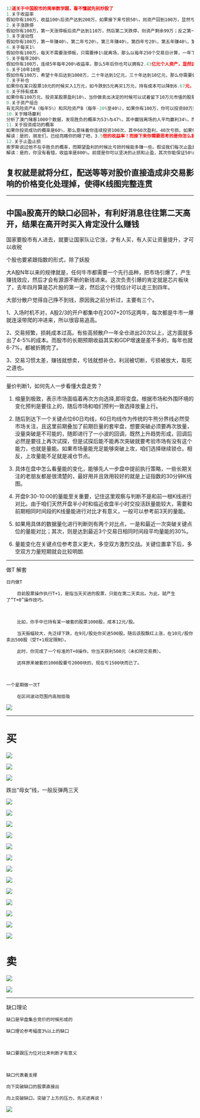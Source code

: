 

```javascript
12道关于中国股市的简单数学题，看不懂就先别炒股了
1.关于收益率
假如你有100万，收益100%后资产达到200万，如果接下来亏损50%，则资产回到100万，显然亏损50%比赚取100%要容易得多；
2.关于涨跌停
假如你有100万，第一天涨停板后资产达到110万，然后第二天跌停，则资产剩余99万；反之第一天跌停，第二天涨停，资产还是99万元；
3.关于波动性
假如你有100万，第一年赚40%，第二年亏20%，第三年赚40%，第四年亏20%，第五年赚40%，第六年亏20%，资产剩余140.5万元，六年年化收益率仅为5.83%，甚至低于五年期凭证式国债票面利率；
4.关于每天1%
假如你有100万，每天不需要涨停板，只需要挣1%就离场，那么以每年250个交易日计算，一年下来你的资产可以达到1203.2万，两年后你就可以坐拥1.45亿。
5.关于每年200%
假如你有100万，连续5年每年200%收益率，那么5年后你也可以拥有2.43亿元个人资产，显然这样高额收益是很难持续的；
6.关于10年10倍
假如你有100万，希望十年后达到1000万，二十年达到1亿元，三十年达到10亿元，那么你需要做到年化收益率25.89%。
7.关于补仓
如果你在某只股票10元的时候买入1万元，如今跌到5元再买1万元，持有成本可以降到6.67元，而不是你想象中的7.50元；
8.关于持有成本
如果你有100万元，投资某股票盈利10%，当你做卖出决定的时候可以试着留下10万元市值的股票，那么你的持有成本将降为零，接下来你就可以毫无压力的长期持有了。如果你极度看好公司的发展，也可以留下20万市值的股票，你会发现你的盈利从10%提升到了100%，不要得意因为此时股票如果下跌超过了50%，你还是有可能亏损；
9.关于资产组合
有无风险资产A（每年5%）和风险资产B（每年-20%至40%），如果你有100万，你可以投资80万无风险资产A和20万风险资产B，那么你全年最差的收益可能就是零，而最佳收益可能是12%，这就是应用于保本基金CPPI技术的雏形；
10.关于赌场赢利
分析了澳门赌客1000个数据，发现胜负的概率为53%与47%，其中赢钱离场的人平均赢利34%，而输钱离场的人平均亏损时72%，赌场并不需要做局赢利，保证公平依靠人性的弱点就可以持续赢利。股市亦如此。
11.关于投资成功的概率
如果你投资成功的概率是60%，那么意味着你连续投资100次，其中60次盈利，40次亏损。如果你把止盈和止损都设置为10%和-10%，那么意味着最终的收益率是350%（1.1^60*0.9^40=4.50）
解读：是的，朋友们，已经亮瞎你的眼了吧，3.5倍的收益率！而接下来你需要思考的是你怎么能保证你的胜率是60%呐，不要想当然，这个成功率对于多数人来说也是几乎不可能达到的。
12.关于止盈止损
索罗斯说过他不在乎胜负的概率，而期望盈利的时候比亏损时候能多赚一些。假设我们每次止盈是10%，每次止损是-5%，那么连续投资100次，假设胜负概率是50%，那么意味着你最终的收益率是803.26%（1.1^50*0.95^50=9.0326）
解读：是的，你没有看错，收益率是800%。前提是你可以坚决的止损和止盈，其次你能保证50%的概率能到达更多的止盈机会吗？
```

## 复权就是就将分红，配送等等对股价直接造成非交易影响的价格变化处理掉，使得K线图完整连贯

---

## 中国a股高开的缺口必回补，有利好消息往往第二天高开，结果在高开时买入肯定没什么赚钱

国家要股市有人进去，就要让国家队让它涨，才有人买，有人买让资量提升，才可以收税

个股也要紧跟指数的形式，除了妖股

大A股N年以来的规律就是，任何牛市都需要一个先行品种，把市场引爆了，产生赚钱效应，然后才会有源源不断的新钱进来。这次负责引爆的肯定就是芯片板块了，去年四月算是芯片股的第一波，然后这个行情估计可以走三到四年。



大部分散户觉得自己挣不到钱，原因我之前分析过，主要有三个。



1、入场时机不对，A股2/3的开户都集中在2007+2015这两年，每次都是牛市一爆就连滚带爬的冲进来，所以很容易追高。



2、交易频繁，损耗成本过高。有些高频散户一年全仓进出20次以上，这方面就多出了4-5%的成本。而股市的长期预期收益其实和GDP增速是差不多的，每年也就6-7%，都被折腾完了。



3、交易习惯太差，赚钱就想卖，亏钱就想补仓。利润被切断，亏损被放大，取死之道也。

---

量价判断1，如何先人一步看懂大盘走势？

1. 缩量到极致，表示市场面临着再次方向选择,即将变盘。根据市场和外围环境的变化预判是要往上的，随后市场和咱们预判一致选择放量上行。

1. 随后到达下一个关键点位60日均线，60日均线作为传统的牛熊分界线必然受市场关注，且这里前期叠加了前期巨量的套牢盘，想要突破必须要再次放量，没量突破是不可能的，随即进行了一小波的回调，既然上升趋势形成，回调后必然是要往上再次试探，但是试探后能不能再次突破就要考验市场有没有这个能力，也就是量能。如果市场量能充足能够突破上攻，咱们选择继续锁仓。相反，上攻量能不足就是减仓节点。

1. 具体在盘中怎么看量能的变化，能够先人一步盘中提前执行策略，一些长期关注的老朋友都是很清楚的，最好用并且效用较好的就是上证指数的30分钟K线图。

1. 开盘9:30-10:00的量能至关重要，记住这里观察与判断不是和前一根K线进行对比。由于咱们天然开盘半小时和临近收盘半小时交投活跃量能较大，需要和前期相同时间段的K线量能进行对比才有意义，一般可以参考前3天的量能。

1. 如果用具体的数据量化进行判断则有两个对比点，一是和最近一次突破关键点位的量能对比；其次，则是达到最近3个交易日相同时间段平均量能的30%。

1. 量能变化在关键点位参考意义更大，多空双方激烈交战。关键位置拿下后，多空双方力量短期就会比较明朗. 

---

做T 解套

    日内做T

        目前股票操作执行T+1，是指当天买进的股票，只能在第二天卖出。为此，就产生了“T+0”操作技巧。

        

        比如，你手中已持有某一被套的股票1000股，成本12元/股。

        当天振幅较大，先泛绿下跌，在9元/股处你买进500股。随后该股飘红上涨，在10元/股你卖出500股（受T+1规定限制）。

        此时，你完成了一个标准的T+0操作。你当天获利500元（未扣除交易费）。

        这样原来被套的1000股要亏2000块的，现在亏1500块而已了。

    

    一个星期做一次T

        在区间波动范围内高抛低吸



![](images/701F9BBF6F4340B7BF95BDAEF7EC6BB9.png)





---

# 买

![](images/A79B5596D0034675B9F58A40FE84D599.png)



![](images/38F633CA5BF343A1B6E20A6C2368E77D.png)



![](images/CAE0AF8CA2994308807075B615F48E86.png)

跌出“母女”线，一般反弹两三天

![](images/B7F6CA0A79E945BF93E4DEC426B2F22D.png)



![](images/24CECAD423CA4DDE804141C9C91F052C.png)





![](images/DEAB213652B74F289F6E9E5A0F58BD23.png)



![](images/76E0E53BFD0C4DABB8BE3B22756C861D.png)



![](images/D5826C9E0EE247D9B937492F4601B6BC.png)



![](images/CBD81FD8D6BF46E2B53BFF8C344739DC.png)



![](images/0B5D51282646484FA040020D91CD7D48.png)



![](images/F57ACCC24AC6401FA4BC50A7718E2409.png)



![](images/0C849363A8F94440B3936B6C3D791FCC.png)



![](images/DAAE809BCDF045F2A3672F44BDEECB5B.png)



![](images/12F8F8EB218F499AA470F1E118FCADFC.png)



![](images/87B2A01B1A04494EB9EE1BCAD347BEF8.png)



![](images/F23E0D9AFCD3426693A892261EFC02E4.png)

# 卖

![](images/AF1ED552FB9F4EAF90D4C9AA339EEC5B.png)



![](images/523C021B1B694A8586152A16E56C1F45.png)



---

缺口理论

    缺口是早盘集合竞价的时候形成的

    缺口理论参考幅度3%以上的缺口

    

    缺口要跟压力位对比来判断才有意义

    

    缺口代表着支撑

    向下突破缺口的股票直接出

    向上突破缺口，突破了上方的压力，先买进再说！



![](images/534755374ED04050911CC63018907C0A.png)



